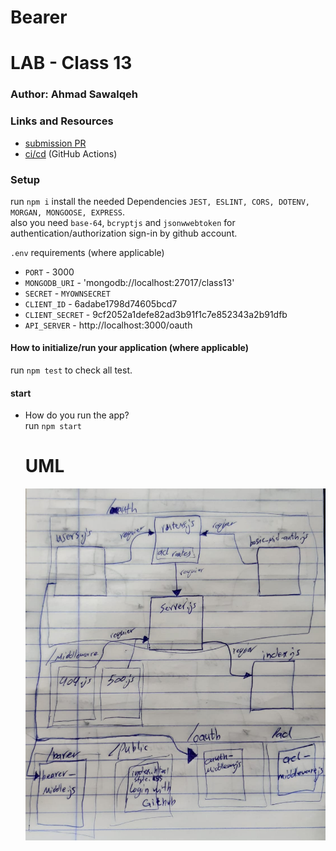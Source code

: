 # Bearer

# LAB - Class 13

### Author: Ahmad Sawalqeh

### Links and Resources

- [submission PR](https://github.com/Ahmad-Sawalqeh/Authentication/pull/4)
- [ci/cd]() (GitHub Actions)

### Setup
run `npm i`
install the needed Dependencies `JEST, ESLINT, CORS, DOTENV, MORGAN, MONGOOSE, EXPRESS`.<br>
also you need `base-64`, `bcryptjs` and `jsonwwebtoken` for authentication/authorization sign-in by github account.

`.env` requirements (where applicable)

* `PORT` - 3000
* `MONGODB_URI` - 'mongodb://localhost:27017/class13'
* `SECRET` - `MYOWNSECRET`
* `CLIENT_ID` - 6adabe1798d74605bcd7
* `CLIENT_SECRET` - 9cf2052a1defe82ad3b91f1c7e852343a2b91dfb
* `API_SERVER` - http://localhost:3000/oauth

#### How to initialize/run your application (where applicable)
run `npm test` to check all test.

#### start

- How do you run the app?<br>
  run `npm start`

  # UML

  ![](./assets/class14.jpeg)